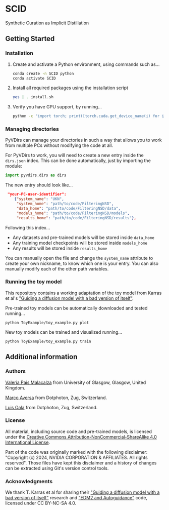 # SCID
Synthetic Curation as Implicit Distillation

## Getting Started

### Installation

1. Create and activate a Python environment, using commands such as...

    ```bash
    conda create -n SCID python
    conda activate SCID
    ```

2. Install all required packages using the installation script
    
    ```bash
    yes | . install.sh
    ```

3. Verify you have GPU support, by running...

    ```bash
    python -c "import torch; print([torch.cuda.get_device_name(i) for i in range(torch.cuda.device_count())])"
    ```

### Managing directories

PyVDirs can manage your directories in such a way that allows you to work from multiple PCs without modifying the code at all.

For PyVDirs to work, you will need to create a new entry inside the `dirs.json` index. This can be done automatically, just by importing the module:

```python
import pyvdirs.dirs as dirs
```

The new entry should look like...

```json
 "your-PC-user-identifier": 
    {"system_name": "UKN", 
     "system_home": "path/to/code/FilteringNSD", 
     "data_home": "path/to/code/FilteringNSD/data", 
     "models_home": "path/to/code/FilteringNSD/models", 
     "results_home": "path/to/code/FilteringNSD/results"}, 
```

Following this index...
- Any datasets and pre-trained models will be stored inside `data_home`
- Any training model checkpoints will be stored inside `models_home`
- Any results will be stored inside `results_home`

You can manually open the file and change the `system_name` attribute to create your own nickname, to know which one is your entry. You can also manually modify each of the other path variables.

### Running the toy model

This repository contains a working adaptation of the toy model from Karras et al's ["Guiding a diffusion model with a bad version of itself"](https://arxiv.org/abs/2406.02507).

Pre-trained toy models can be automatically downloaded and tested running...

```
python ToyExample/toy_example.py plot
```

New toy models can be trained and visualized running...

```
python ToyExample/toy_example.py train
```

## Additional information

### Authors

[Valeria Pais Malacalza](v.pais-malacalza.1@research.gla.ac.uk) from University of Glasgow, Glasgow, United Kingdom.

[Marco Aversa](marco.aversa@dotphoton.com) from Dotphoton, Zug, Switzerland.

[Luis Oala](luis.oala@dotphoton.com) from Dotphoton, Zug, Switzerland.

### License

All material, including source code and pre-trained models, is licensed under the [Creative Commons Attribution-NonCommercial-ShareAlike 4.0 International License](http://creativecommons.org/licenses/by-nc-sa/4.0/).

Part of the code was originally marked with the following disclaimer: "Copyright (c) 2024, NVIDIA CORPORATION & AFFILIATES. All rights reserved". Those files have kept this disclaimer and a history of changes can be extracted using Git's version control tools.

### Acknowledgments

We thank T. Karras et al for sharing their ["Guiding a diffusion model with a bad version of itself"](https://arxiv.org/abs/2406.02507) research and ["EDM2 and Autoguidance"](https://github.com/NVlabs/edm2) code, licensed under CC BY-NC-SA 4.0.